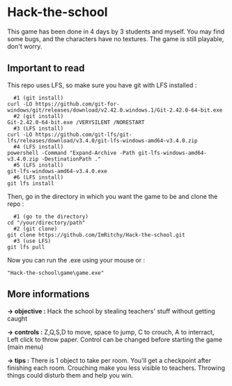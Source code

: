 # Hack-the-school
This game has been done in 4 days by 3 students and myself. You may find some bugs, and the characters have no textures.
The game is still playable, don't worry.

## Important to read
This repo uses LFS, so make sure you have git with LFS installed : 
```
  #1 (git install)
curl -LO https://github.com/git-for-windows/git/releases/download/v2.42.0.windows.1/Git-2.42.0-64-bit.exe
  #2 (git install)
Git-2.42.0-64-bit.exe /VERYSILENT /NORESTART
  #3 (LFS install)
curl -LO https://github.com/git-lfs/git-lfs/releases/download/v3.4.0/git-lfs-windows-amd64-v3.4.0.zip
  #4 (LFS install)
powershell -Command "Expand-Archive -Path git-lfs-windows-amd64-v3.4.0.zip -DestinationPath ."
  #5 (LFS install)
git-lfs-windows-amd64-v3.4.0.exe
  #6 (LFS install)
git lfs install
```
Then, go in the directory in which you want the game to be and clone the repo : 
```
  #1 (go to the directory)
cd "/your/directory/path"
  #2 (git clone)
git clone https://github.com/ImRitchy/Hack-the-school.git
  #3 (use LFS)
git lfs pull
```
Now you can run the .exe using your mouse or : 
```
"Hack-the-school\game\game.exe"
```

## More informations
__-> objective :__ Hack the school by stealing teachers' stuff without getting caught

__-> controls :__ Z,Q,S,D to move, space to jump, C to crouch, A to interract, Left click to throw paper. Control can be changed before starting the game (main menu)

__-> tips :__ There is 1 object to take per room. You'll get a checkpoint after finishing each room. Crouching make you less visible to teachers. Throwing things could disturb them and help you win.
